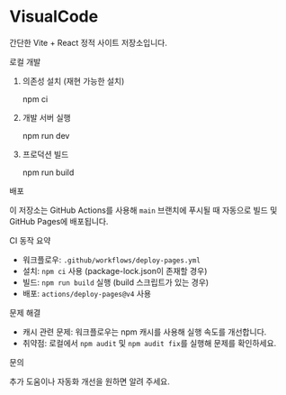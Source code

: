 # VisualCode

간단한 Vite + React 정적 사이트 저장소입니다.

로컬 개발

1. 의존성 설치 (재현 가능한 설치)

	npm ci

2. 개발 서버 실행

	npm run dev

3. 프로덕션 빌드

	npm run build

배포

이 저장소는 GitHub Actions를 사용해 `main` 브랜치에 푸시될 때 자동으로 빌드 및 GitHub Pages에 배포됩니다.

CI 동작 요약

- 워크플로우: `.github/workflows/deploy-pages.yml`
- 설치: `npm ci` 사용 (package-lock.json이 존재할 경우)
- 빌드: `npm run build` 실행 (build 스크립트가 있는 경우)
- 배포: `actions/deploy-pages@v4` 사용

문제 해결

- 캐시 관련 문제: 워크플로우는 npm 캐시를 사용해 실행 속도를 개선합니다.
- 취약점: 로컬에서 `npm audit` 및 `npm audit fix`를 실행해 문제를 확인하세요.

문의

추가 도움이나 자동화 개선을 원하면 알려 주세요.

